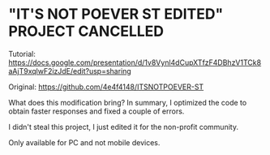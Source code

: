 # "IT'S NOT POEVER ST EDITED" PROJECT CANCELLED

Tutorial:
https://docs.google.com/presentation/d/1v8Vynl4dCupXTfzF4DBhzV1TCk8aAjT9xqlwF2izJdE/edit?usp=sharing

Original:
https://github.com/4e4f4148/ITSNOTPOEVER-ST

What does this modification bring?
In summary, I optimized the code to obtain faster responses and fixed a couple of errors.

I didn't steal this project, I just edited it for the non-profit community.

Only available for PC and not mobile devices.
